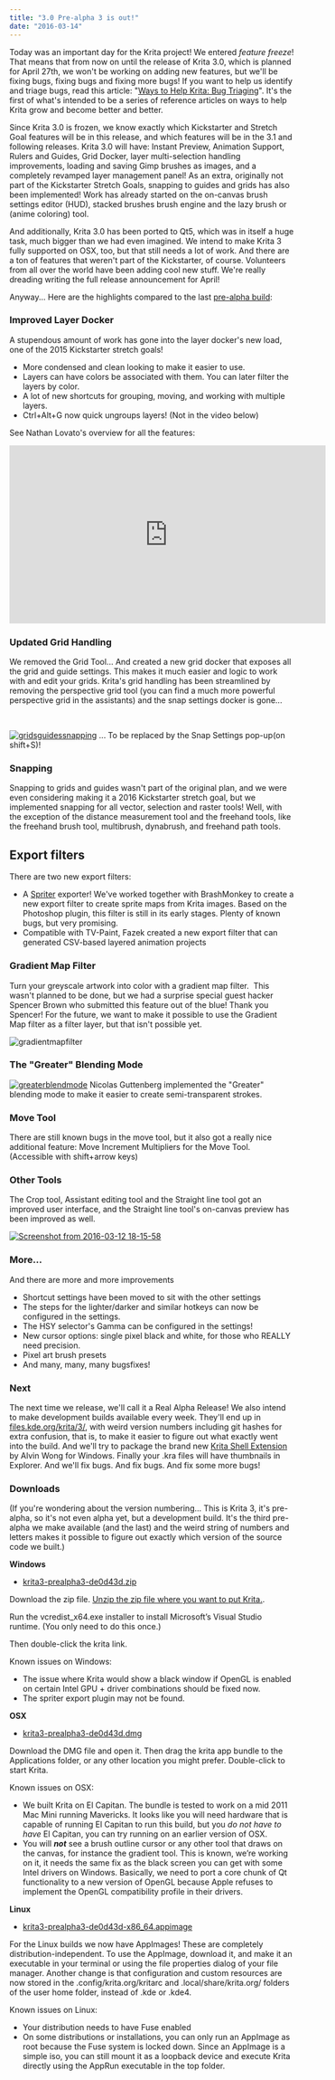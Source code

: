 ```yaml
---
title: "3.0 Pre-alpha 3 is out!"
date: "2016-03-14"
---
```


Today was an important day for the Krita project! We entered _feature freeze_! That means that from now on until the release of Krita 3.0, which is planned for April 27th, we won't be working on adding new features, but we'll be fixing bugs, fixing bugs and fixing more bugs! If you want to help us identify and triage bugs, read this article: "[Ways to Help Krita: Bug Triaging](https://krita.org/item/ways-to-help-krita-bug-triaging/)". It's the first of what's intended to be a series of reference articles on ways to help Krita grow and become better and better.

Since Krita 3.0 is frozen, we know exactly which Kickstarter and Stretch Goal features will be in this release, and which features will be in the 3.1 and following releases. Krita 3.0 will have: Instant Preview, Animation Support, Rulers and Guides, Grid Docker, layer multi-selection handling improvements, loading and saving Gimp brushes as images, and a completely revamped layer management panel! As an extra, originally not part of the Kickstarter Stretch Goals, snapping to guides and grids has also been implemented! Work has already started on the on-canvas brush settings editor (HUD), stacked brushes brush engine and the lazy brush or (anime coloring) tool.

And additionally, Krita 3.0 has been ported to Qt5, which was in itself a huge task, much bigger than we had even imagined. We intend to make Krita 3 fully supported on OSX, too, but that still needs a lot of work. And there are a ton of features that weren't part of the Kickstarter, of course. Volunteers from all over the world have been adding cool new stuff. We're really dreading writing the full release announcement for April!

Anyway... Here are the highlights compared to the last [pre-alpha build](https://krita.org/item/krita-2-9-11-and-the-second-3-0-alpha-build/):

### Improved Layer Docker

A stupendous amount of work has gone into the layer docker's new load, one of the 2015 Kickstarter stretch goals!

- More condensed and clean looking to make it easier to use.
- Layers can have colors be associated with them. You can later filter the layers by color.
- A lot of new shortcuts for grouping, moving, and working with multiple layers.
- Ctrl+Alt+G now quick ungroups layers! (Not in the video below)

See Nathan Lovato's overview for all the features: 

<iframe src="https://www.youtube.com/embed/uGiucAklXXc" width="560" height="315" frameborder="0" allowfullscreen="allowfullscreen"></iframe>

### Updated Grid Handling

We removed the Grid Tool... And created a new grid docker that exposes all the grid and guide settings. This makes it much easier and logic to work with and edit your grids. Krita's grid handling has been streamlined by removing the perspective grid tool (you can find a much more powerful perspective grid in the assistants) and the snap settings docker is gone...

 

[![gridsguidessnapping](images/gridsguidessnapping-1024x569.png)](https://krita.org/wp-content/uploads/2016/03/gridsguidessnapping.png) ... To be replaced by the Snap Settings pop-up(on shift+S)!

### Snapping

Snapping to grids and guides wasn't part of the original plan, and we were even considering making it a 2016 Kickstarter stretch goal, but we implemented snapping for all vector, selection and raster tools! Well, with the exception of the distance measurement tool and the freehand tools, like the freehand brush tool, multibrush, dynabrush, and freehand path tools.

## Export filters

There are two new export filters:

- A [Spriter](https://brashmonkey.com/) exporter! We've worked together with BrashMonkey to create a new export filter to create sprite maps from Krita images. Based on the Photoshop plugin, this filter is still in its early stages. Plenty of known bugs, but very promising.
- Compatible with TV-Paint, Fazek created a new export filter that can generated CSV-based layered animation projects

### Gradient Map Filter

Turn your greyscale artwork into color with a gradient map filter.  This wasn't planned to be done, but we had a surprise special guest hacker Spencer Brown who submitted this feature out of the blue! Thank you Spencer! For the future, we want to make it possible to use the Gradient Map filter as a filter layer, but that isn't possible yet.

![gradientmapfilter](images/gradientmapfilter-1024x635.png)

### The "Greater" Blending Mode

[![greaterblendmode](images/greaterblendmode.gif)](https://krita.org/wp-content/uploads/2016/03/greaterblendmode.gif) Nicolas Guttenberg implemented the "Greater" blending mode to make it easier to create semi-transparent strokes.

### Move Tool

There are still known bugs in the move tool, but it also got a really nice additional feature: Move Increment Multipliers for the Move Tool. (Accessible with shift+arrow keys)

### Other Tools

The Crop tool, Assistant editing tool and the Straight line tool got an improved user interface, and the Straight line tool's on-canvas preview has been improved as well.

[![Screenshot from 2016-03-12 18-15-58](images/Screenshot-from-2016-03-12-18-15-58-1024x691.png)](https://krita.org/wp-content/uploads/2016/03/Screenshot-from-2016-03-12-18-15-58.png)

### More...

And there are more and more improvements

- Shortcut settings have been moved to sit with the other settings
- The steps for the lighter/darker and similar hotkeys can now be configured in the settings.
- The HSY selector's Gamma can be configured in the settings!
- New cursor options: single pixel black and white, for those who REALLY need precision.
- Pixel art brush presets
- And many, many, many bugsfixes!

### Next

The next time we release, we'll call it a Real Alpha Release! We also intend to make development builds available every week. They'll end up in [files.kde.org/krita/3/](http://files.kde.org/krita/3), with weird version numbers including git hashes for extra confusion, that is, to make it easier to figure out what exactly went into the build. And we'll try to package the brand new [Krita Shell Extension](https://github.com/alvinhochun/KritaShellExtension) by Alvin Wong for Windows. Finally your .kra files will have thumbnails in Explorer. And we'll fix bugs. And fix bugs. And fix some more bugs!

### Downloads

(If you're wondering about the version numbering... This is Krita 3, it's pre-alpha, so it's not even alpha yet, but a development build. It's the third pre-alpha we make available (and the last) and the weird string of numbers and letters makes it possible to figure out exactly which version of the source code we built.)

**Windows**

- [krita3-prealpha3-de0d43d.zip](http://files.kde.org/krita/3/windows/krita3-prealpha3-de0d43d.zip)

Download the zip file. [Unzip the zip file where you want to put Krita.](http://windows.microsoft.com/en-us/windows-10/zip-and-unzip-files#v1h=tab02).

Run the vcredist\_x64.exe installer to install Microsoft’s Visual Studio runtime. (You only need to do this once.)

Then double-click the krita link.

Known issues on Windows:

- The issue where Krita would show a black window if OpenGL is enabled on certain Intel GPU + driver combinations should be fixed now.
- The spriter export plugin may not be found.

**OSX**

- [krita3-prealpha3-de0d43d.dmg](http://files.kde.org/krita/3/osx/krita3-prealpha3-de0d43d.dmg)

Download the DMG file and open it. Then drag the krita app bundle to the Applications folder, or any other location you might prefer. Double-click to start Krita.

Known issues on OSX:

- We built Krita on El Capitan. The bundle is tested to work on a mid 2011 Mac Mini running Mavericks. It looks like you will need hardware that is capable of running El Capitan to run this build, but you _do not have to have_ El Capitan, you can try running on an earlier version of OSX.
- You will **_not_** see a brush outline cursor or any other tool that draws on the canvas, for instance the gradient tool. This is known, we’re working on it, it needs the same fix as the black screen you can get with some Intel drivers on Windows. Basically, we need to port a core chunk of Qt functionality to a new version of OpenGL because Apple refuses to implement the OpenGL compatibility profile in their drivers.

**Linux**

- [krita3-prealpha3-de0d43d-x86\_64.appimage](http://files.kde.org/krita/3/linux/krita3-prealpha3-de0d43d-x86_64.appimage)

For the Linux builds we now have AppImages! These are completely distribution-independent. To use the AppImage, download it, and make it an executable in your terminal or using the file properties dialog of your file manager. Another change is that configuration and custom resources are now stored in the .config/krita.org/kritarc and .local/share/krita.org/ folders of the user home folder, instead of .kde or .kde4.

Known issues on Linux:

- Your distribution needs to have Fuse enabled
- On some distributions or installations, you can only run an AppImage as root because the Fuse system is locked down. Since an AppImage is a simple iso, you can still mount it as a loopback device and execute Krita directly using the AppRun executable in the top folder.
